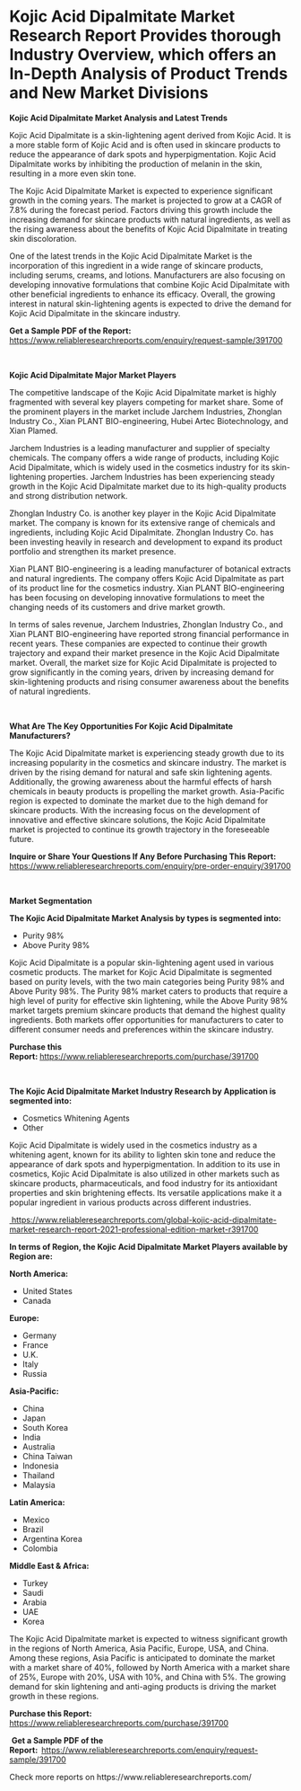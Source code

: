 <p><h1>Kojic Acid Dipalmitate Market Research Report Provides thorough Industry Overview, which offers an In-Depth Analysis of Product Trends and New Market Divisions</h1></p><p><strong>Kojic Acid Dipalmitate Market Analysis and Latest Trends</strong></p>
<p><p>Kojic Acid Dipalmitate is a skin-lightening agent derived from Kojic Acid. It is a more stable form of Kojic Acid and is often used in skincare products to reduce the appearance of dark spots and hyperpigmentation. Kojic Acid Dipalmitate works by inhibiting the production of melanin in the skin, resulting in a more even skin tone.</p><p>The Kojic Acid Dipalmitate Market is expected to experience significant growth in the coming years. The market is projected to grow at a CAGR of 7.8% during the forecast period. Factors driving this growth include the increasing demand for skincare products with natural ingredients, as well as the rising awareness about the benefits of Kojic Acid Dipalmitate in treating skin discoloration.</p><p>One of the latest trends in the Kojic Acid Dipalmitate Market is the incorporation of this ingredient in a wide range of skincare products, including serums, creams, and lotions. Manufacturers are also focusing on developing innovative formulations that combine Kojic Acid Dipalmitate with other beneficial ingredients to enhance its efficacy. Overall, the growing interest in natural skin-lightening agents is expected to drive the demand for Kojic Acid Dipalmitate in the skincare industry.</p></p>
<p><strong>Get a Sample PDF of the Report:&nbsp;</strong> <a href="https://www.reliableresearchreports.com/enquiry/request-sample/391700">https://www.reliableresearchreports.com/enquiry/request-sample/391700</a></p>
<p>&nbsp;</p>
<p><strong>Kojic Acid Dipalmitate Major Market Players</strong></p>
<p><p>The competitive landscape of the Kojic Acid Dipalmitate market is highly fragmented with several key players competing for market share. Some of the prominent players in the market include Jarchem Industries, Zhonglan Industry Co., Xian PLANT BIO-engineering, Hubei Artec Biotechnology, and Xian Plamed.</p><p>Jarchem Industries is a leading manufacturer and supplier of specialty chemicals. The company offers a wide range of products, including Kojic Acid Dipalmitate, which is widely used in the cosmetics industry for its skin-lightening properties. Jarchem Industries has been experiencing steady growth in the Kojic Acid Dipalmitate market due to its high-quality products and strong distribution network.</p><p>Zhonglan Industry Co. is another key player in the Kojic Acid Dipalmitate market. The company is known for its extensive range of chemicals and ingredients, including Kojic Acid Dipalmitate. Zhonglan Industry Co. has been investing heavily in research and development to expand its product portfolio and strengthen its market presence.</p><p>Xian PLANT BIO-engineering is a leading manufacturer of botanical extracts and natural ingredients. The company offers Kojic Acid Dipalmitate as part of its product line for the cosmetics industry. Xian PLANT BIO-engineering has been focusing on developing innovative formulations to meet the changing needs of its customers and drive market growth.</p><p>In terms of sales revenue, Jarchem Industries, Zhonglan Industry Co., and Xian PLANT BIO-engineering have reported strong financial performance in recent years. These companies are expected to continue their growth trajectory and expand their market presence in the Kojic Acid Dipalmitate market. Overall, the market size for Kojic Acid Dipalmitate is projected to grow significantly in the coming years, driven by increasing demand for skin-lightening products and rising consumer awareness about the benefits of natural ingredients.</p></p>
<p>&nbsp;</p>
<p><strong>What Are The Key Opportunities For Kojic Acid Dipalmitate Manufacturers?</strong></p>
<p><p>The Kojic Acid Dipalmitate market is experiencing steady growth due to its increasing popularity in the cosmetics and skincare industry. The market is driven by the rising demand for natural and safe skin lightening agents. Additionally, the growing awareness about the harmful effects of harsh chemicals in beauty products is propelling the market growth. Asia-Pacific region is expected to dominate the market due to the high demand for skincare products. With the increasing focus on the development of innovative and effective skincare solutions, the Kojic Acid Dipalmitate market is projected to continue its growth trajectory in the foreseeable future.</p></p>
<p><strong>Inquire or Share Your Questions If Any Before Purchasing This Report:</strong> <a href="https://www.reliableresearchreports.com/enquiry/pre-order-enquiry/391700">https://www.reliableresearchreports.com/enquiry/pre-order-enquiry/391700</a></p>
<p>&nbsp;</p>
<p><strong>Market Segmentation</strong></p>
<p><strong>The Kojic Acid Dipalmitate Market Analysis by types is segmented into:</strong></p>
<p><ul><li>Purity 98%</li><li>Above Purity 98%</li></ul></p>
<p><p>Kojic Acid Dipalmitate is a popular skin-lightening agent used in various cosmetic products. The market for Kojic Acid Dipalmitate is segmented based on purity levels, with the two main categories being Purity 98% and Above Purity 98%. The Purity 98% market caters to products that require a high level of purity for effective skin lightening, while the Above Purity 98% market targets premium skincare products that demand the highest quality ingredients. Both markets offer opportunities for manufacturers to cater to different consumer needs and preferences within the skincare industry.</p></p>
<p><strong>Purchase this Report:&nbsp;</strong><a href="https://www.reliableresearchreports.com/purchase/391700">https://www.reliableresearchreports.com/purchase/391700</a></p>
<p>&nbsp;</p>
<p><strong>The Kojic Acid Dipalmitate Market Industry Research by Application is segmented into:</strong></p>
<p><ul><li>Cosmetics Whitening Agents</li><li>Other</li></ul></p>
<p><p>Kojic Acid Dipalmitate is widely used in the cosmetics industry as a whitening agent, known for its ability to lighten skin tone and reduce the appearance of dark spots and hyperpigmentation. In addition to its use in cosmetics, Kojic Acid Dipalmitate is also utilized in other markets such as skincare products, pharmaceuticals, and food industry for its antioxidant properties and skin brightening effects. Its versatile applications make it a popular ingredient in various products across different industries.</p></p>
<p><a href="https://www.reliableresearchreports.com/global-kojic-acid-dipalmitate-market-research-report-2021-professional-edition-market-r391700">&nbsp;https://www.reliableresearchreports.com/global-kojic-acid-dipalmitate-market-research-report-2021-professional-edition-market-r391700</a></p>
<p><strong>In terms of Region, the Kojic Acid Dipalmitate Market Players available by Region are:</strong></p>
<p>
    <p> <strong> North America: </strong>
        <ul>
            <li>United States</li>
            <li>Canada</li>
        </ul>
        </p> 
    <p> <strong> Europe: </strong>
        <ul>
            <li>Germany</li>
            <li>France</li>
            <li>U.K.</li>
            <li>Italy</li>
            <li>Russia</li>
        </ul>
        </p> 
    <p> <strong> Asia-Pacific: </strong>
        <ul>
            <li>China</li>
            <li>Japan</li>
            <li>South Korea</li>
            <li>India</li>
            <li>Australia</li>
            <li>China Taiwan</li>
            <li>Indonesia</li>
            <li>Thailand</li>
            <li>Malaysia</li>
        </ul>
        </p> 
    <p> <strong> Latin America: </strong>
        <ul>
            <li>Mexico</li>
            <li>Brazil</li>
            <li>Argentina Korea</li>
            <li>Colombia</li>
        </ul>
        </p> 
    <p> <strong> Middle East & Africa: </strong>
        <ul>
            <li>Turkey</li>
            <li>Saudi</li>
            <li>Arabia</li>
            <li>UAE</li>
            <li>Korea</li>
        </ul>
    </p>
    </p>
<p><p>The Kojic Acid Dipalmitate market is expected to witness significant growth in the regions of North America, Asia Pacific, Europe, USA, and China. Among these regions, Asia Pacific is anticipated to dominate the market with a market share of 40%, followed by North America with a market share of 25%, Europe with 20%, USA with 10%, and China with 5%. The growing demand for skin lightening and anti-aging products is driving the market growth in these regions.</p></p>
<p><strong>Purchase this Report: </strong><a href="https://www.reliableresearchreports.com/purchase/391700">https://www.reliableresearchreports.com/purchase/391700</a></p>
<p>&nbsp;<strong>Get a Sample PDF of the Report:&nbsp;&nbsp;</strong><a href="https://www.reliableresearchreports.com/enquiry/request-sample/391700">https://www.reliableresearchreports.com/enquiry/request-sample/391700</a></p>
<p><strong></strong></p>
<p>Check more reports on https://www.reliableresearchreports.com/</p>